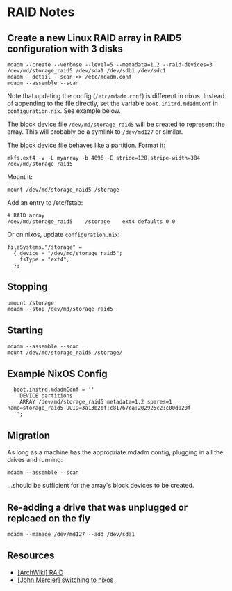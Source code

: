 # RAID Notes

## Create a new Linux RAID array in RAID5 configuration with 3 disks

```
mdadm --create --verbose --level=5 --metadata=1.2 --raid-devices=3 /dev/md/storage_raid5 /dev/sda1 /dev/sdb1 /dev/sdc1
mdadm --detail --scan >> /etc/mdadm.conf
mdadm --assemble --scan
```
Note that updating the config (`/etc/mdadm.conf`) is different in nixos.
Instead of appending to the file directly, set the variable `boot.initrd.mdadmConf` in `configuration.nix`.
See example below.

The block device file `/dev/md/storage_raid5` will be created to represent the array.
This will probably be a symlink to `/dev/md127` or similar.

The block device file behaves like a partition.
Format it:
```
mkfs.ext4 -v -L myarray -b 4096 -E stride=128,stripe-width=384 /dev/md/storage_raid5
```
Mount it:
```
mount /dev/md/storage_raid5 /storage
```

Add an entry to /etc/fstab:
```
# RAID array
/dev/md/storage_raid5    /storage    ext4 defaults 0 0
```

Or on nixos, update `configuration.nix`:
```
fileSystems."/storage" =
  { device = "/dev/md/storage_raid5";
    fsType = "ext4";
  };
```

## Stopping

```
umount /storage
mdadm --stop /dev/md/storage_raid5
```

## Starting
```
mdadm --assemble --scan
mount /dev/md/storage_raid5 /storage/
```

## Example NixOS Config
```
  boot.initrd.mdadmConf = ''
    DEVICE partitions
    ARRAY /dev/md/storage_raid5 metadata=1.2 spares=1 name=storage_raid5 UUID=3a13b2bf:c81767ca:202925c2:c00d020f
  '';
```

## Migration

As long as a machine has the appropriate mdadm config, plugging in all the drives and running:
```
mdadm --assemble --scan
```
...should be sufficient for the array's block devices to be created.

## Re-adding a drive that was unplugged or replcaed on the fly

```
mdadm --manage /dev/md127 --add /dev/sda1
```

## Resources
- [[ArchWiki] RAID](https://wiki.archlinux.org/title/RAID)
- [[John Mercier] switching to nixos](http://johnmercier.com/blog/2017/06-19-switching-to-nixos-again.html)
